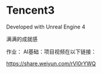 # Tencent3

Developed with Unreal Engine 4

满满的成就感

作业：
AI基础：项目视频在以下链接：

https://share.weiyun.com/rVI0rYWQ
